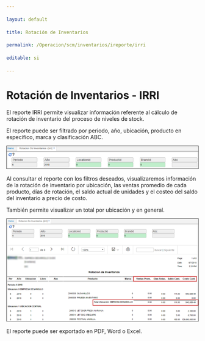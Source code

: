 ```yaml
---

layout: default

title: Rotación de Inventarios

permalink: /Operacion/scm/inventarios/ireporte/irri

editable: si

---
```




# Rotación de Inventarios - IRRI



El reporte IRRI permite visualizar información referente al cálculo de rotación de inventario del proceso de niveles de stock.  



El reporte puede ser filtrado por periodo, año, ubicación, producto en específico, marca y clasificación ABC.  



![](irri.png)



Al consultar el reporte con los filtros deseados, visualizaremos información de la rotación de inventario por ubicación, las ventas promedio de cada producto, días de rotación, el saldo actual de unidades y el costeo del saldo del inventario a precio de costo.  



También permite visualizar un total por ubicación y en general.  



![](irri1.png)



El reporte puede ser exportado en PDF, Word o Excel.  



